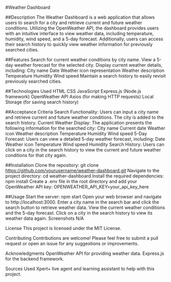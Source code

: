 #Weather Dashboard

##Description
The Weather Dashboard is a web application that allows users to search for a city and retrieve current and future weather conditions. Utilizing the OpenWeather API, the dashboard provides users with an intuitive interface to view weather data, including temperature, humidity, wind speed, and a 5-day forecast. Additionally, users can access their search history to quickly view weather information for previously searched cities.

##Features
Search for current weather conditions by city name.
View a 5-day weather forecast for the selected city.
Display current weather details, including:
City name
Date
Weather icon representation
Weather description
Temperature
Humidity
Wind speed
Maintain a search history to easily revisit previously searched cities.

##Technologies Used
HTML
CSS
JavaScript
Express.js (Node.js framework)
OpenWeather API
Axios (for making HTTP requests)
Local Storage (for saving search history)

##Acceptance Criteria
Search Functionality: Users can input a city name and retrieve current and future weather conditions. The city is added to the search history.
Current Weather Display: The application presents the following information for the searched city:
City name
Current date
Weather icon
Weather description
Temperature
Humidity
Wind speed
5-Day Forecast: Users can view a detailed 5-day weather forecast, including:
Date
Weather icon
Temperature
Wind speed
Humidity
Search History: Users can click on a city in the search history to view the current and future weather conditions for that city again.

##Installation
Clone the repository:
git clone https://github.com/yourusername/weather-dashboard.git
Navigate to the project directory:
cd weather-dashboard
Install the required dependencies:
npm install
Create a .env file in the root directory and add your OpenWeather API key:
OPENWEATHER_API_KEY=your_api_key_here

##Usage
Start the server:
npm start
Open your web browser and navigate to http://localhost:3000.
Enter a city name in the search bar and click the search button to retrieve weather data.
View the current weather conditions and the 5-day forecast.
Click on a city in the search history to view its weather data again.
Screenshots
N/A

License
This project is licensed under the MIT License.

Contributing
Contributions are welcome! Please feel free to submit a pull request or open an issue for any suggestions or improvements.

Acknowledgments
OpenWeather API for providing weather data.
Express.js for the backend framework.

Sources
Used Xpert+ live agent and learning assistant to help with this project.
